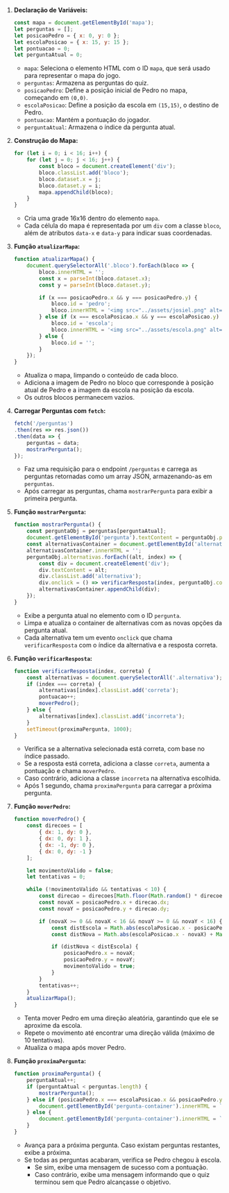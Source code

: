 1. **Declaração de Variáveis:**

    ```javascript
    const mapa = document.getElementById('mapa');
    let perguntas = [];
    let posicaoPedro = { x: 0, y: 0 };
    let escolaPosicao = { x: 15, y: 15 };
    let pontuacao = 0;
    let perguntaAtual = 0;
    ```
    - `mapa`: Seleciona o elemento HTML com o ID `mapa`, que será usado para representar o mapa do jogo.
    - `perguntas`: Armazena as perguntas do quiz.
    - `posicaoPedro`: Define a posição inicial de Pedro no mapa, começando em `(0,0)`.
    - `escolaPosicao`: Define a posição da escola em `(15,15)`, o destino de Pedro.
    - `pontuacao`: Mantém a pontuação do jogador.
    - `perguntaAtual`: Armazena o índice da pergunta atual.

2. **Construção do Mapa:**

    ```javascript
    for (let i = 0; i < 16; i++) {
        for (let j = 0; j < 16; j++) {
            const bloco = document.createElement('div');
            bloco.classList.add('bloco');
            bloco.dataset.x = j;
            bloco.dataset.y = i;
            mapa.appendChild(bloco);
        }
    }
    ```
    - Cria uma grade 16x16 dentro do elemento `mapa`.
    - Cada célula do mapa é representada por um `div` com a classe `bloco`, além de atributos `data-x` e `data-y` para indicar suas coordenadas.

3. **Função `atualizarMapa`:**

    ```javascript
    function atualizarMapa() {
        document.querySelectorAll('.bloco').forEach(bloco => {
            bloco.innerHTML = '';
            const x = parseInt(bloco.dataset.x);
            const y = parseInt(bloco.dataset.y);

            if (x === posicaoPedro.x && y === posicaoPedro.y) {
                bloco.id = 'pedro';
                bloco.innerHTML = '<img src="../assets/josiel.png" alt="Pedro">';
            } else if (x === escolaPosicao.x && y === escolaPosicao.y) {
                bloco.id = 'escola';
                bloco.innerHTML = '<img src="../assets/escola.png" alt="Escola">';
            } else {
                bloco.id = '';
            }
        });
    }
    ```
    - Atualiza o mapa, limpando o conteúdo de cada bloco.
    - Adiciona a imagem de Pedro no bloco que corresponde à posição atual de Pedro e a imagem da escola na posição da escola.
    - Os outros blocos permanecem vazios.

4. **Carregar Perguntas com `fetch`:**

    ```javascript
    fetch('/perguntas')
    .then(res => res.json())
    .then(data => {
        perguntas = data;
        mostrarPergunta();
    });
    ```
    - Faz uma requisição para o endpoint `/perguntas` e carrega as perguntas retornadas como um array JSON, armazenando-as em `perguntas`.
    - Após carregar as perguntas, chama `mostrarPergunta` para exibir a primeira pergunta.

5. **Função `mostrarPergunta`:**

    ```javascript
    function mostrarPergunta() {
        const perguntaObj = perguntas[perguntaAtual];
        document.getElementById('pergunta').textContent = perguntaObj.pergunta;
        const alternativasContainer = document.getElementById('alternativas');
        alternativasContainer.innerHTML = '';
        perguntaObj.alternativas.forEach((alt, index) => {
            const div = document.createElement('div');
            div.textContent = alt;
            div.classList.add('alternativa');
            div.onclick = () => verificarResposta(index, perguntaObj.correta);
            alternativasContainer.appendChild(div);
        });
    }
    ```
    - Exibe a pergunta atual no elemento com o ID `pergunta`.
    - Limpa e atualiza o container de alternativas com as novas opções da pergunta atual.
    - Cada alternativa tem um evento `onclick` que chama `verificarResposta` com o índice da alternativa e a resposta correta.

6. **Função `verificarResposta`:**

    ```javascript
    function verificarResposta(index, correta) {
        const alternativas = document.querySelectorAll('.alternativa');
        if (index === correta) {
            alternativas[index].classList.add('correta');
            pontuacao++;
            moverPedro();
        } else {
            alternativas[index].classList.add('incorreta');
        }
        setTimeout(proximaPergunta, 1000);
    }
    ```
    - Verifica se a alternativa selecionada está correta, com base no índice passado.
    - Se a resposta está correta, adiciona a classe `correta`, aumenta a pontuação e chama `moverPedro`.
    - Caso contrário, adiciona a classe `incorreta` na alternativa escolhida.
    - Após 1 segundo, chama `proximaPergunta` para carregar a próxima pergunta.

7. **Função `moverPedro`:**

    ```javascript
    function moverPedro() {
        const direcoes = [
            { dx: 1, dy: 0 },
            { dx: 0, dy: 1 },
            { dx: -1, dy: 0 },
            { dx: 0, dy: -1 }
        ];

        let movimentoValido = false;
        let tentativas = 0;

        while (!movimentoValido && tentativas < 10) {
            const direcao = direcoes[Math.floor(Math.random() * direcoes.length)];
            const novaX = posicaoPedro.x + direcao.dx;
            const novaY = posicaoPedro.y + direcao.dy;

            if (novaX >= 0 && novaX < 16 && novaY >= 0 && novaY < 16) {
                const distEscola = Math.abs(escolaPosicao.x - posicaoPedro.x) + Math.abs(escolaPosicao.y - posicaoPedro.y);
                const distNova = Math.abs(escolaPosicao.x - novaX) + Math.abs(escolaPosicao.y - novaY);

                if (distNova < distEscola) {
                    posicaoPedro.x = novaX;
                    posicaoPedro.y = novaY;
                    movimentoValido = true;
                }
            }
            tentativas++;
        }
        atualizarMapa();
    }
    ```
    - Tenta mover Pedro em uma direção aleatória, garantindo que ele se aproxime da escola.
    - Repete o movimento até encontrar uma direção válida (máximo de 10 tentativas).
    - Atualiza o mapa após mover Pedro.

8. **Função `proximaPergunta`:**

    ```javascript
    function proximaPergunta() {
        perguntaAtual++;
        if (perguntaAtual < perguntas.length) {
            mostrarPergunta();
        } else if (posicaoPedro.x === escolaPosicao.x && posicaoPedro.y === escolaPosicao.y) {
            document.getElementById('pergunta-container').innerHTML = `<p>Parabéns! Josiel chegou à escola com uma pontuação de ${pontuacao}!</p>`;
        } else {
            document.getElementById('pergunta-container').innerHTML = `<p>Fim do quiz! Josiel não conseguiu chegar à escola. Pontuação: ${pontuacao}</p>`;
        }
    }
    ```
    - Avança para a próxima pergunta. Caso existam perguntas restantes, exibe a próxima.
    - Se todas as perguntas acabaram, verifica se Pedro chegou à escola.
        - Se sim, exibe uma mensagem de sucesso com a pontuação.
        - Caso contrário, exibe uma mensagem informando que o quiz terminou sem que Pedro alcançasse o objetivo.